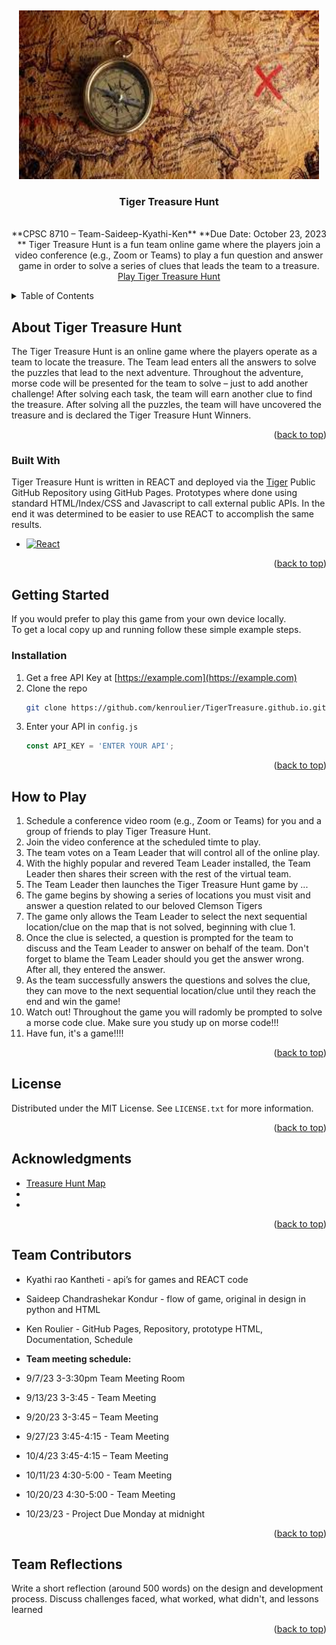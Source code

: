 <!-- PROJECT LOGO -->
<br /> <a name="readme-top"></a>
<div align="center">
  <a href="https://github.com/kenroulier/TigerTreasure.github.io">
    <img src="images/treshunt.jpeg" alt="Logo" width="480" height="270">
  </a>

<h3 align="center">Tiger Treasure Hunt</h3>

  <p align="center">
    <br />
    **CPSC 8710 – Team-Saideep-Kyathi-Ken**  
    **Due Date: October 23, 2023 **  
    Tiger Treasure Hunt is a fun team online game where the players join a video conference (e.g., Zoom or Teams) to play a fun question and answer game in order to solve a series of clues that leads the team to a treasure.
    <br />
    <a href="https://github.com/kenroulier/TigerTreasure.github.io">Play Tiger Treasure Hunt</a>
  </p>
</div>


<!-- TABLE OF CONTENTS -->
<details>
  <summary>Table of Contents</summary> 
  <ol>
    <li><a href="#about-tiger-treasure-hunt">About Tiger Treasure Hunt</a></li> 
    <li><a href="#built-with">Built With</a></li>
    <li><a href="#getting-started">Getting Started</a></li>
    <li><a href="#installation">Installation</a></li>
    <li><a href="#howtoplay">How to Play</a></li>
    <li><a href="#license">License</a></li>
    <li><a href="#acknowledgments">Acknowledgments</a></li>
    <li><a href="#teamcontributors">Team Contributors</a></li>
    <li><a href="#reflections">Team Reflections</a></li>
  </ol>
</details>


<!-- ABOUT THE GAME -->
## About Tiger Treasure Hunt <a name="about-tiger-treasure-hunt"></a>

The Tiger Treasure Hunt is an online game where the players operate as a team to locate the treasure. The Team lead enters all the answers to solve the puzzles that lead to the next adventure.  Throughout the adventure, morse code will be presented for the team to solve – just to add another challenge! After solving each task, the team will earn another clue to find the treasure.  After solving all the puzzles, the team will have uncovered the treasure and is declared the Tiger Treasure Hunt Winners.

<p align="right">(<a href="#readme-top">back to top</a>)</p>


### Built With <a name="built-with"></a>

Tiger Treasure Hunt is written in REACT and deployed via the [Tiger](https://github.com/kenroulier/TigerTreasure.github.io) Public GitHub Repository using GitHub Pages.  Prototypes where done using standard HTML/Index/CSS and Javascript to call external public APIs.  In the end it was determined to be easier to use REACT to accomplish the same results.

* [![React][React.js]][React-url]

<p align="right">(<a href="#readme-top">back to top</a>)</p>


<!-- GETTING STARTED -->
## Getting Started <a name="getting-started"></a>

If you would prefer to play this game from your own device locally.  
To get a local copy up and running follow these simple example steps.

### Installation <a name="installation"></a>

1. Get a free API Key at [https://example.com](https://example.com)
2. Clone the repo
   ```sh
   git clone https://github.com/kenroulier/TigerTreasure.github.io.git
   ```
3. Enter your API in `config.js`
   ```js
   const API_KEY = 'ENTER YOUR API';
   ```

<p align="right">(<a href="#readme-top">back to top</a>)</p>


<!-- Game Play Instructions -->
## How to Play <a name="howtoplay"></a>

1. Schedule a conference video room  (e.g., Zoom or Teams)  for you and a group of friends to play Tiger Treasure Hunt.
2. Join the video conference at the scheduled timte to play.
3. The team votes on a Team Leader that will control all of the online play.
4. With the highly popular and revered Team Leader installed, the Team Leader then shares their screen with the rest of the virtual team.
5. The Team Leader then launches the Tiger Treasure Hunt game by ...
6. The game begins by showing a series of locations you must visit and answer a question related to our beloved Clemson Tigers
7. The game only allows the Team Leader to select the next sequential location/clue on the map that is not solved, beginning with clue 1.
8. Once the clue is selected, a question is prompted for the team to discuss and the Team Leader to answer on behalf of the team.  Don't forget to blame the Team Leader should you get the answer wrong.  After all, they entered the answer.
9. As the team successfully answers the questions and solves the clue, they can move to the next sequential location/clue until they reach the end and win the game!
10. Watch out! Throughout the game you will radomly be prompted to solve a morse code clue.  Make sure you study up on morse code!!!
11. Have fun, it's a game!!!!

<p align="right">(<a href="#readme-top">back to top</a>)</p>


<!-- LICENSE -->
## License <a name="license"></a>

Distributed under the MIT License. See `LICENSE.txt` for more information.

<p align="right">(<a href="#readme-top">back to top</a>)</p>

<!-- ACKNOWLEDGMENTS -->
## Acknowledgments <a name="acknowledgements"></a>

* [Treasure Hunt Map](https://www.google.com/url?sa=i&url=https%3A%2F%2Fescapetrails.co%2F5-steps-to-making-a-fun-treasure-hunt%2F&psig=AOvVaw1wrdwGNjpaetxlDkIT-lC3&ust=1698077742486000&source=images&cd=vfe&opi=89978449&ved=0CBMQ3YkBahcKEwig8P3WhoqCAxUAAAAAHQAAAAAQBg)
* []()
* []()

<p align="right">(<a href="#readme-top">back to top</a>)</p>

<!-- Team Members -->
## Team Contributors <a name="teamcontributors"></a>
* Kyathi rao  Kantheti - api’s for games and REACT code
* Saideep Chandrashekar Kondur - flow of game, original in design in python and HTML
* Ken Roulier - GitHub Pages, Repository, prototype HTML, Documentation, Schedule

* **Team meeting schedule:**
* 9/7/23  3-3:30pm Team Meeting Room 
* 9/13/23  3-3:45 - Team Meeting 
* 9/20/23  3-3:45 – Team Meeting 
* 9/27/23  3:45-4:15 - Team Meeting 
* 10/4/23  3:45-4:15 – Team Meeting 
* 10/11/23  4:30-5:00 - Team Meeting 
* 10/20/23  4:30-5:00 - Team Meeting 
* 10/23/23 - Project Due Monday at midnight 

<p align="right">(<a href="#readme-top">back to top</a>)</p>

<!-- Team Members -->
## Team Reflections <a name="reflections"></a>

Write a short reflection (around 500 words) on the design and development process. Discuss challenges faced, what worked, what didn't, and lessons learned

<p align="right">(<a href="#readme-top">back to top</a>)</p>


<!-- MARKDOWN LINKS & IMAGES -->
<!-- https://www.markdownguide.org/basic-syntax/#reference-style-links -->
[contributors-shield]: https://img.shields.io/github/contributors/kenroulier/TigerTreasure.github.io.svg?style=for-the-badge
[Next-url]: https://nextjs.org/
[React.js]: https://img.shields.io/badge/React-20232A?style=for-the-badge&logo=react&logoColor=61DAFB
[React-url]: https://reactjs.org/
